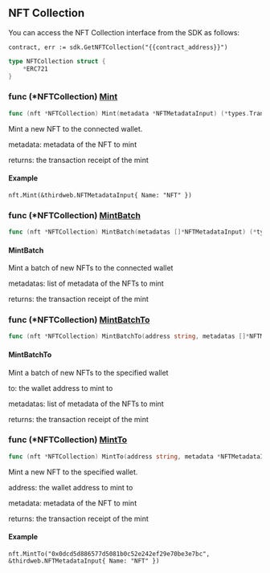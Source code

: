 
## NFT Collection

You can access the NFT Collection interface from the SDK as follows:

```
contract, err := sdk.GetNFTCollection("{{contract_address}}")
```

```go
type NFTCollection struct {
    *ERC721
}
```

### func \(\*NFTCollection\) [Mint](<https://github.com/thirdweb-dev/go-sdk/blob/main/pkg/thirdweb/nft_collection.go#L49>)

```go
func (nft *NFTCollection) Mint(metadata *NFTMetadataInput) (*types.Transaction, error)
```

Mint a new NFT to the connected wallet\.

metadata: metadata of the NFT to mint

returns: the transaction receipt of the mint

#### Example

```
nft.Mint(&thirdweb.NFTMetadataInput{ Name: "NFT" })
```

### func \(\*NFTCollection\) [MintBatch](<https://github.com/thirdweb-dev/go-sdk/blob/main/pkg/thirdweb/nft_collection.go#L91>)

```go
func (nft *NFTCollection) MintBatch(metadatas []*NFTMetadataInput) (*types.Transaction, error)
```

#### MintBatch

Mint a batch of new NFTs to the connected wallet

metadatas: list of metadata of the NFTs to mint

returns: the transaction receipt of the mint

### func \(\*NFTCollection\) [MintBatchTo](<https://github.com/thirdweb-dev/go-sdk/blob/main/pkg/thirdweb/nft_collection.go#L105>)

```go
func (nft *NFTCollection) MintBatchTo(address string, metadatas []*NFTMetadataInput) (*types.Transaction, error)
```

#### MintBatchTo

Mint a batch of new NFTs to the specified wallet

to: the wallet address to mint to

metadatas: list of metadata of the NFTs to mint

returns: the transaction receipt of the mint

### func \(\*NFTCollection\) [MintTo](<https://github.com/thirdweb-dev/go-sdk/blob/main/pkg/thirdweb/nft_collection.go#L66>)

```go
func (nft *NFTCollection) MintTo(address string, metadata *NFTMetadataInput) (*types.Transaction, error)
```

Mint a new NFT to the specified wallet\.

address: the wallet address to mint to

metadata: metadata of the NFT to mint

returns: the transaction receipt of the mint

#### Example

```
nft.MintTo("0x0dcd5d886577d5081b0c52e242ef29e70be3e7bc", &thirdweb.NFTMetadataInput{ Name: "NFT" })
```
